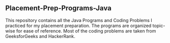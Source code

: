## Placement-Prep-Programs-Java
This repository contains all the Java Programs and Coding Problems I practiced for my placement preparation. The programs are organized topic-wise for ease of reference. Most of the coding problems are taken from GeeksforGeeks and HackerRank.

